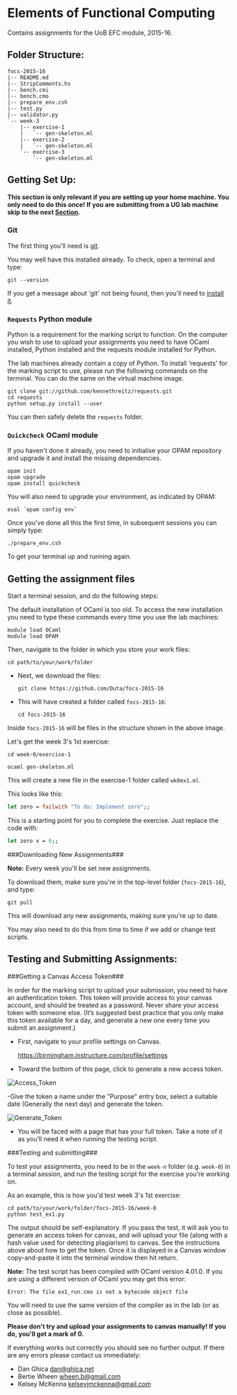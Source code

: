 Elements of Functional Computing
================================

Contains assignments for the UoB EFC module, 2015-16.

Folder Structure:
-----------------

```
focs-2015-16
|-- README.md
|-- StripComments.hs
|-- bench.cmi
|-- bench.cmo
|-- prepare_env.csh
|-- test.py
|-- validator.py
`-- week-3
    |-- exercise-1
    |   `-- gen-skeleton.ml
    |-- exercise-2
    |   `-- gen-skeleton.ml
    `-- exercise-3
        `-- gen-skeleton.ml
```

Getting Set Up:
---------------

**This section is only relevant if you are setting up your home machine. You only need to do this once! If you are submitting from a UG lab machine skip to the next [Section](https://github.com/Duta/focs-2015-16/blob/master/README.md#getting-the-assignment-files).**

### Git

The first thing you'll need is [git](http://git-scm.com/downloads).

You may well have this installed already. To check, open a terminal and type:

    git --version

If you get a message about 'git' not being found, then you'll need to [install it](http://git-scm.com/downloads).

### `Requests` Python module

Python is a requirement for the marking script to function.
On the computer you wish to use to upload your assignments you need to have OCaml installed, Python installed and the requests module installed for Python.

The lab machines already contain a copy of Python. To install 'requests' for the marking script to use, please run the following commands on the terminal.
You can do the same on the virtual machine image.

	git clone git://github.com/kennethreitz/requests.git
	cd requests
	python setup.py install --user

You can then safely delete the `requests` folder.

### `Quickcheck` OCaml module

If you haven't done it already, you need to initialise your OPAM repository and upgrade it and install the missing dependencies. 

	opam init
	opam upgrade
	opam install quickcheck

You will also need to upgrade your environment, as indicated by OPAM:

	eval `opam config env`

Once you've done all this the first time, in subsequent sessions you can simply type:

	./prepare_env.csh

To get your terminal up and running again.


Getting the assignment files
----------------------------

Start a terminal session, and do the following steps:

The default installation of OCaml is too old. To access the new installation you need to type these commands every time you use the lab machines:

	module load OCaml
	module load OPAM

 Then, navigate to the folder in which you store your work files:

   `cd path/to/your/work/folder`

 - Next, we download the files:

   `git clone https://github.com/Duta/focs-2015-16`

 - This will have created a folder called `focs-2015-16`:

   `cd focs-2015-16`

Inside `focs-2015-16` will be files in the structure shown in the above image.

Let's get the week 3's 1st exercise:

    cd week-0/exercise-1

    ocaml gen-skeleton.ml

This will create a new file in the exercise-1 folder called `wk0ex1.ml`.

This looks like this:

```ocaml
let zero = failwith "To do: Implement zero";;
```

This is a starting point for you to complete the exercise. Just replace the code with:

```ocaml
let zero x = 0;;
```

###Downloading New Assignments###

**Note:** Every week you'll be set new assignments.

To download them, make sure you're in the top-level folder (`focs-2015-16`), and type:

    git pull

This will download any new assignments, making sure you're up to date.

You may also need to do this from time to time if we add or change test scripts.


Testing and Submitting Assignments:
-----------------------------------

###Getting a Canvas Access Token###

In order for the marking script to upload your submission, you need to have an authentication token. This token will provide access to your canvas account, and should be treated as a password. Never share your access token with someone else. (It’s suggested best practice that you only make this token available for a day, and generate a new one every time you submit an assignment.)

 - First, navigate to your profile settings on Canvas.

	https://birmingham.instructure.com/profile/settings

 - Toward the bottom of this page, click to generate a new access token.

![Access_Token](http://puu.sh/cg4h4/484c9902b8.jpg)

 -Give the token a name under the "Purpose" entry box, select a suitable date (Generally the next day) and generate the token.

![Generate_Token](http://puu.sh/cg4om/55cc8a6efa.jpg)

 - You will be faced with a page that has your full token. Take a note of it as you’ll need it when running the testing script.

###Testing and submitting###

To test your assignments, you need to be in the `week-n` folder (e.g. `week-0`)
in a terminal session, and run the testing script for the exercise you're working on.

As an example, this is how you'd test week 3's 1st exercise:

    cd path/to/your/work/folder/focs-2015-16/week-0
    python test_ex1.py

The output should be self-explanatory. If you pass the test, it will ask you to
generate an access token for canvas, and will upload your file (along with a
hash value used for detecting plagiarism) to canvas. See the instructions above about
how to get the token. Once it is displayed in a Canvas window copy-and-paste it into
the terminal window then hit return.

**Note:** The test script has been compiled with OCaml version 4.01.0. If you are using 
a different version of OCaml you may get this error:
```
Error: The file ex1_run.cmo is not a bytecode object file
```
You will need to use the same version of the compiler as in the lab (or as close as possible). 

**Please don't try and upload your assignments to canvas manually!
If you do, you'll get a mark of 0.**

If everything works out correctly you should see no further output. If there are any errors please contact us immediately:
- Dan Ghica <dan@ghica.net>
- Bertie Wheen <wheen.b@gmail.com>
- Kelsey McKenna <kelseyjmckenna@gmail.com>

